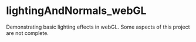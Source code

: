 # lightingAndNormals_webGL
Demonstrating basic lighting effects in webGL. Some aspects of this project are not complete.

